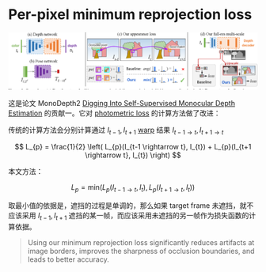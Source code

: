 # Per-pixel minimum reprojection loss

![](images/per-pixel-minimum-loss-1.png)

这是论文 MonoDepth2 [Digging Into Self-Supervised Monocular Depth Estimation](https://www.semanticscholar.org/paper/Digging-Into-Self-Supervised-Monocular-Depth-Godard-Aodha/589cfcb2f995c94b0a98c902cc1f5e0f27cbd927?utm_source=direct_link) 的贡献一。它对 [photometric loss](../photometric-loss.md) 的计算方法做了改进：

传统的计算方法会分别计算通过 $I_{t-1}, I_{t+1}$ [warp](../warp.md) 结果 $I_{t-1 \rightarrow t}, I_{t+1 \rightarrow t}$

$$
L_{p} = \frac{1}{2} \left( L_{p}(I_{t-1 \rightarrow t}, I_{t}) + L_{p}(I_{t+1 \rightarrow t}, I_{t}) \right)
$$

本文方法：

$$
L_{p} = \mathrm{min} \left( L_{p}(I_{t-1 \rightarrow t}, I_{t}), L_{p}(I_{t+1 \rightarrow t}, I_{t}) \right)
$$

取最小值的依据是，遮挡的过程是单调的，那么如果 target frame 未遮挡，就不应该采用 $I_{t-1}, I_{t+1}$ 遮挡的某一帧，而应该采用未遮挡的另一帧作为损失函数的计算依据。

> Using our minimum reprojection loss significantly reduces artifacts at image borders, improves the sharpness of occlusion boundaries, and leads to better accuracy.
